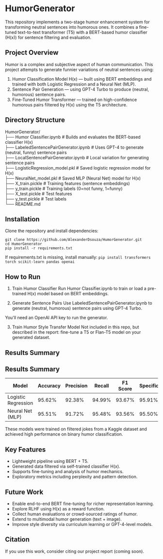 # HumorGenerator
This repository implements a two-stage humor enhancement system for transforming neutral sentences into humorous ones. It combines a fine-tuned text-to-text transformer (T5) with a BERT-based humor classifier (H(x)) for sentence filtering and evaluation.

## Project Overview
Humor is a complex and subjective aspect of human communication. This project attempts to generate funnier variations of neutral sentences using:

1. Humor Classification Model H(x) — built using BERT embeddings and trained with both Logistic Regression and a Neural Net (MLP).
2. Sentence Pair Generation — using GPT-4 Turbo to produce (neutral, humorous) sentence pairs.
3. Fine-Tuned Humor Transformer — trained on high-confidence humorous pairs filtered by H(x) using the T5 architecture.

## Directory Structure
HumorGenerator/ \
├── Humor Classifier.ipynb # Builds and evaluates the BERT-based classifier H(x) \
├── LabeledSentencePairGenerator.ipynb # Uses GPT-4 to generate (neutral, funny) sentence pairs \
├── LocalSentencePairGenerator.ipynb # Local variation for generating sentence pairs \
├── LogisticRegression_model.pkl # Saved logistic regression model for H(x) \
├── NeuralNet_model.pkl # Saved MLP (Neural Net) model for H(x) \
├── X_train.pickle # Training features (sentence embeddings) \
├── y_train.pickle # Training labels (0=not funny, 1=funny) \
├── X_test.pickle # Test features \
├── y_test.pickle # Test labels \
└── README.md

## Installation
Clone the repository and install dependencies:
```
git clone https://github.com/AlexanderDsouza/HumorGenerator.git
cd HumorGenerator
pip install -r requirements.txt
```

If requirements.txt is missing, install manually:
`pip install transformers torch scikit-learn pandas openai`

## How to Run
1. Train Humor Classifier
Run Humor Classifier.ipynb to train or load a pre-trained H(x) model based on BERT embeddings.

2. Generate Sentence Pairs
Use LabeledSentencePairGenerator.ipynb to generate (neutral, humorous) sentence pairs using GPT-4 Turbo.

You'll need an OpenAI API key to run the generator.

3. Train Humor Style Transfer Model
Not included in this repo, but described in the report: fine-tune a T5 or Flan-T5 model on your generated dataset.

## Results Summary
## Results Summary
| Model	| Accuracy | Precision | Recall | F1 Score | Specificity |
| ----- | -------- | --------- | ------ | -------- | ----------- |
| Logistic Regression | 95.62% | 92.38% | 94.99% | 93.67% | 95.91% |
| Neural Net (MLP) |95.51% | 91.72% | 95.48% | 93.56% | 95.50% |

These models were trained on filtered jokes from a Kaggle dataset and achieved high performance on binary humor classification.

## Key Features
- Lightweight pipeline using BERT + T5.
- Generated data filtered via self-trained classifier H(x).
- Supports fine-tuning and analysis of humor mechanics.
- Exploratory metrics including perplexity and pattern detection.

## Future Work
- Enable end-to-end BERT fine-tuning for richer representation learning.
- Explore RLHF using H(x) as a reward function.
- Collect human evaluations or crowd-sourced ratings of humor.
- Extend to multimodal humor generation (text + image).
- Improve style diversity via curriculum learning or GPT-4-level models.

## Citation
If you use this work, consider citing our project report (coming soon).
